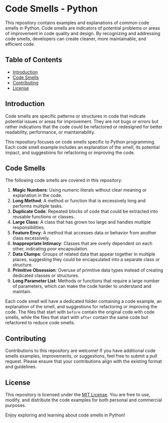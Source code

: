 # Code Smells - Python

This repository contains examples and explanations of common code smells in Python. Code smells are indicators of potential problems or areas of improvement in code quality and design. By recognizing and addressing code smells, developers can create cleaner, more maintainable, and efficient code.

## Table of Contents

- [Introduction](#introduction)
- [Code Smells](#code-smells)
- [Contributing](#contributing)
- [License](#license)

## Introduction

Code smells are specific patterns or structures in code that indicate potential issues or areas for improvement. They are not bugs or errors but rather indications that the code could be refactored or redesigned for better readability, performance, or maintainability.

This repository focuses on code smells specific to Python programming. Each code smell example includes an explanation of the smell, its potential impact, and suggestions for refactoring or improving the code.

## Code Smells

The following code smells are covered in this repository:

1. **Magic Numbers**: Using numeric literals without clear meaning or explanation in the code.
2. **Long Method**: A method or function that is excessively long and performs multiple tasks.
3. **Duplicate Code**: Repeated blocks of code that could be extracted into reusable functions or classes.
4. **Large Class**: A class that has grown too large and handles multiple responsibilities.
5. **Feature Envy**: A method that accesses data or behavior from another class excessively.
6. **Inappropriate Intimacy**: Classes that are overly dependent on each other, indicating poor encapsulation.
7. **Data Clumps**: Groups of related data that appear together in multiple places, suggesting they could be encapsulated into a separate class or structure.
8. **Primitive Obsession**: Overuse of primitive data types instead of creating dedicated classes or structures.
9. **Long Parameter List**: Methods or functions that require a large number of parameters, which can make the code harder to understand and maintain.

Each code smell will have a dedicated folder containing a code example, an explanation of the smell, and suggestions for refactoring or improving the code. The files that start with `before` contain the original code with code smells, while the files that start with `after` contain the same code but refactored to reduce code smells.

## Contributing

Contributions to this repository are welcome! If you have additional code smells examples, improvements, or suggestions, feel free to submit a pull request. Please ensure that your contributions align with the existing format and guidelines.

## License

This repository is licensed under the [MIT License](LICENSE). You are free to use, modify, and distribute the code examples for both personal and commercial purposes.

Enjoy exploring and learning about code smells in Python!
